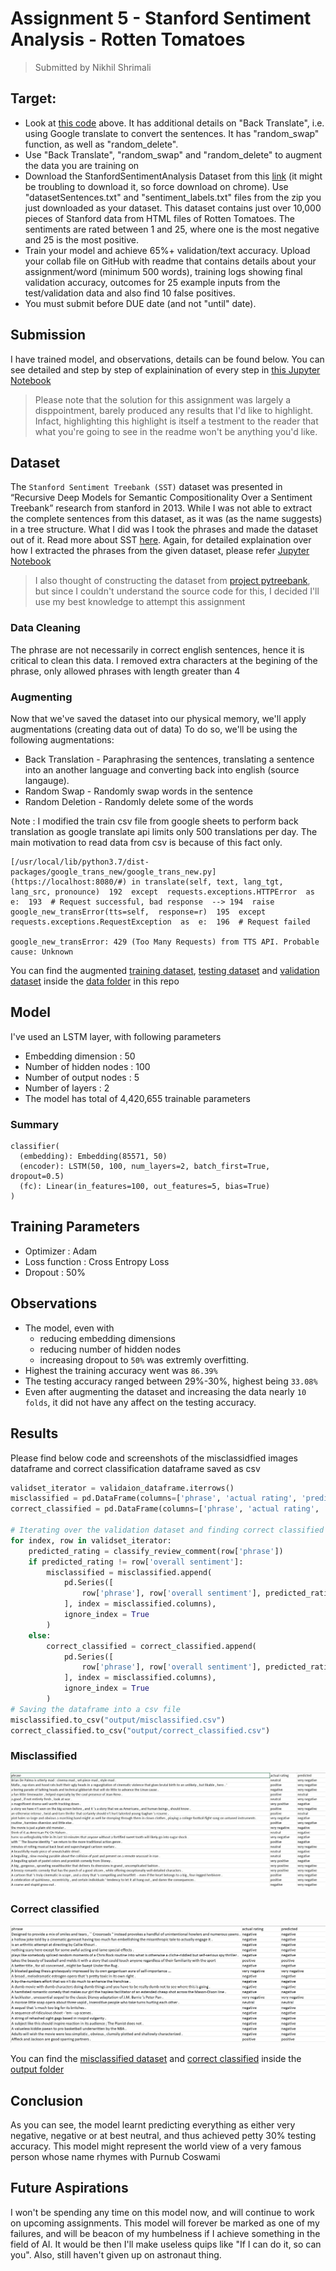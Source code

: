 # Assignment 5 - Stanford Sentiment Analysis - Rotten Tomatoes

> Submitted by Nikhil Shrimali 

## Target:

* Look at [this code](https://colab.research.google.com/drive/19wZi7P0Tzq9ZxeMz5EDmzfWFBLFWe6kN?usp=sharing&pli=1&authuser=0) above. It has additional details on "Back Translate", i.e. using Google translate to convert the sentences. It has "random_swap" function, as well as "random_delete". 
* Use "Back Translate", "random_swap" and "random_delete" to augment the data you are training on
* Download the StanfordSentimentAnalysis Dataset from this [link](http://nlp.stanford.edu/~socherr/stanfordSentimentTreebank.zip) (it might be troubling to download it, so force download on chrome). Use "datasetSentences.txt" and "sentiment_labels.txt" files from the zip you just downloaded as your dataset. This dataset contains just over 10,000 pieces of Stanford data from HTML files of Rotten Tomatoes. The sentiments are rated between 1 and 25, where one is the most negative and 25 is the most positive.
* Train your model and achieve 65%+ validation/text accuracy. Upload your collab file on GitHub with readme that contains details about your assignment/word (minimum 500 words), training logs showing final validation accuracy, outcomes for 25 example inputs from the test/validation data and also find 10 false positives.
* You must submit before DUE date (and not "until" date).

## Submission
I have trained model, and observations, details can be found below. You can see detailed and step by step of explainination of every step in [this Jupyter Notebook](RottenTomatoesReviewAnalysis.ipynb) 

> Please note that the solution for this assignment was largely a disppointment, barely produced any results that I'd like to highlight. Infact, highlighting this highlight is itself a testment to the reader that what you're going to see in the readme won't be anything you'd like.


## Dataset
The `Stanford Sentiment Treebank (SST)` dataset was presented in “Recursive Deep Models for Semantic Compositionality Over a Sentiment Treebank” research from stanford in 2013. While I was not able to extract the complete sentences from this dataset, as it was (as the name suggests) in a tree structure. What I did was I took the phrases and made the dataset out of it. 
Read more about SST [here](https://towardsdatascience.com/the-stanford-sentiment-treebank-sst-studying-sentiment-analysis-using-nlp-e1a4cad03065).
Again, for detailed explaination over how I extracted the phrases from the given dataset, please refer [Jupyter Notebook](RottenTomatoesReviewAnalysis.ipynb)

> I also thought of constructing the dataset from [project pytreebank](https://pypi.org/project/pytreebank/), but since I couldn't understand the source code for this, I decided I'll use my best knowledge to attempt this assignment

### Data Cleaning
The phrase are not necessarily in correct english sentences, hence it is critical to clean this data. I removed extra characters at the begining of the phrase, only allowed phrases with length greater than 4

### Augmenting 
Now that we've saved the dataset into our physical memory, we'll apply augmentations (creating data out of data)
To do so, we'll be using the following augmentations:
* Back Translation - Paraphrasing the sentences, translating a sentence into an another language and converting back into english (source langauge). 
* Random Swap - Randomly swap words in the sentence
* Random Deletion - Randomly delete some of the words

Note : I modified the train csv file from google sheets to perform back translation as google translate api limits only 500 translations per day. The main motivation to read data from csv is because of this fact only.
```
[/usr/local/lib/python3.7/dist-packages/google_trans_new/google_trans_new.py](https://localhost:8080/#) in translate(self, text, lang_tgt, lang_src, pronounce)  192  except  requests.exceptions.HTTPError  as  e:  193  # Request successful, bad response  --> 194  raise  google_new_transError(tts=self,  response=r)  195  except  requests.exceptions.RequestException  as  e:  196  # Request failed  

google_new_transError: 429 (Too Many Requests) from TTS API. Probable cause: Unknown
```
You can find the augmented [training dataset](data\stt_train_with_aug.csv), [testing dataset](data\test.csv) and [validation dataset](data\validate.csv) inside the [data folder](data) in this repo

## Model
I've used an LSTM layer, with following parameters
* Embedding dimension : 50
* Number of hidden nodes : 100
* Number of output nodes : 5
* Number of layers : 2
* The model has total of 4,420,655 trainable parameters

### Summary
```
classifier(
  (embedding): Embedding(85571, 50)
  (encoder): LSTM(50, 100, num_layers=2, batch_first=True, dropout=0.5)
  (fc): Linear(in_features=100, out_features=5, bias=True)
)
```
## Training Parameters
* Optimizer : Adam
* Loss function : Cross Entropy Loss
* Dropout : 50%

## Observations
* The model, even with 
    * reducing embedding dimensions
    * reducing number of hidden nodes
    * increasing dropout to `50%` was extremly overfitting.
* Highest the training accuracy went was `86.39%`
* The testing accuracy ranged between 29%-30%, highest being `33.08%`
* Even after augmenting the dataset and increasing the data nearly `10 folds`, it did not have any affect on the testing accuracy.

## Results
Please find below code and screenshots of the misclassidfied images dataframe and correct classification dataframe saved as csv
```python
validset_iterator = validaion_dataframe.iterrows()
misclassified = pd.DataFrame(columns=['phrase', 'actual rating', 'predicted'])
correct_classified = pd.DataFrame(columns=['phrase', 'actual rating', 'predicted'])

# Iterating over the validation dataset and finding correct classified and misclassified images
for index, row in validset_iterator:
    predicted_rating = classify_review_comment(row['phrase'])
    if predicted_rating != row['overall sentiment']:
        misclassified = misclassified.append(
            pd.Series([
                row['phrase'], row['overall sentiment'], predicted_rating
            ], index = misclassified.columns), 
            ignore_index = True
        )
    else:
        correct_classified = correct_classified.append(
            pd.Series([
                row['phrase'], row['overall sentiment'], predicted_rating
            ], index = misclassified.columns), 
            ignore_index = True
        )
# Saving the dataframe into a csv file
misclassified.to_csv("output/misclassified.csv")
correct_classified.to_csv("output/correct_classified.csv")
```
### Misclassified
![misclassified dataset](assets/misclassified.jpg)
### Correct classified
![correct classified dataset](assets/correct_classified.jpg)

You can find the [misclassified dataset](output\misclassified.csv) and [correct classified](output\correct_classified.csv) inside the [output folder](output)

## Conclusion
As you can see, the model learnt predicting everything as either very negative, negative or at best neutral, and thus achieved petty 30% testing accuracy. This model might represent the world view of a very famous person whose name rhymes with Purnub Coswami

## Future Aspirations
I won't be spending any time on this model now, and will continue to work on upcoming assignments. This model will forever be marked as one of my failures, and will be beacon of my humbelness if I achieve something in the field of AI. It would be then I'll make useless quips like "If I can do it, so can you". 
Also, still haven't given up on astronaut thing.